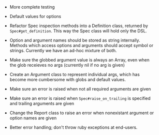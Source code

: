 * More complete testing

* Default values for options

* Refactor Spec inspection methods into a Definition class, returned by
  `Spec#get_definition`. This way the Spec class will hold only the DSL.

* Option and argument names should be stored as string internally. Methods which
  access options and arguments should accept symbol or strings. Currently we
  have an ad-hoc mixture of both.

* Make sure the globbed argument value is always an Array, even when the glob
  receieves no args (currently nil if no arg is given)

* Create an Argument class to represent individual args, which has become more
  cumbersome with globs and default values.

* Make sure an error is raised when not all required arguments are given

* Make sure an error is raised when `Spec#raise_on_trailing` is specified and
  trailing arguments are given

* Change the Report class to raise an error when nonexistant argument or option
  names are given

* Better error handling; don't throw ruby exceptions at end-users.

